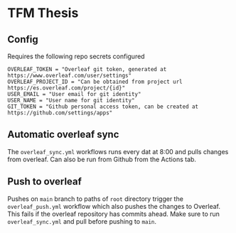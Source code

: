 # TFM Thesis

## Config

Requires the following repo secrets configured
```
OVERLEAF_TOKEN = "Overleaf git token, generated at https://www.overleaf.com/user/settings"
OVERLEAF_PROJECT_ID = "Can be obtained from project url https://es.overleaf.com/project/{id}"
USER_EMAIL = "User email for git identity"
USER_NAME = "User name for git identity"
GIT_TOKEN = "Github personal access token, can be created at https://github.com/settings/apps"
```

## Automatic overleaf sync

The `overleaf_sync.yml` workflows runs every dat at 8:00 and pulls changes from overleaf. Can also be run from Github from the Actions tab.

## Push to overleaf

Pushes on `main` branch to paths of `root` directory trigger the `overleaf_push.yml` workflow which also pushes the changes to Overleaf. This fails if the overleaf repository has commits ahead. Make sure to run `overleaf_sync.yml` and pull before pushing to `main`.

